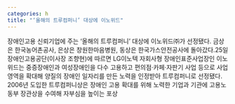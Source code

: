 ```yaml
---
categories: h
title: "‘올해의 트루컴퍼니’ 대상에 이노위드"
---
```

장애인고용 신뢰기업에 주는 ‘올해의 트루컴퍼니’ 대상에 이노위드㈜가 선정됐다. 금상은 한국농어촌공사, 은상은 창원한마음병원, 동상은 한국가스안전공사에 돌아갔다.25일 장애인고용공단(이사장 조향현)에 따르면 LG이노텍 자회사형 장애인표준사업장인 이노위드는 중증장애인과 여성장애인을 다수 고용하고 편의점·카페·자판기 사업 등으로 사업영역을 확대해 양질의 장애인 일자리를 만든 노력을 인정받아 트루컴퍼니로 선정됐다. 2006년 도입한 트루컴퍼니상은 장애인 고용 확대를 위해 노력한 기업과 기관에 고용노동부 장관상을 수여해 자부심을 높이는 포상